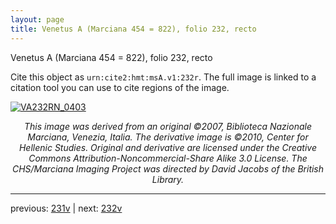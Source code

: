 ```yaml
---
layout: page
title: Venetus A (Marciana 454 = 822), folio 232, recto
---
```


Venetus A (Marciana 454 = 822), folio 232, recto

Cite this object as `urn:cite2:hmt:msA.v1:232r`.  The full image is linked to a citation tool you can use to cite regions of the image.

[![VA232RN_0403](http://www.homermultitext.org/iipsrv?IIIF=/project/homer/pyramidal/deepzoom/hmt/vaimg/2017a/VA232RN_0403.tif/full/800,/0/default.jpg)](http://www.homermultitext.org/ict2/?urn=urn:cite2:hmt:vaimg.2017a:VA232RN_0403) 

<p style="text-align: center; font-style: italic;">This image was derived from an original ©2007, Biblioteca Nazionale Marciana, Venezia, Italia. The derivative image is ©2010, Center for Hellenic Studies. Original and derivative are licensed under the Creative Commons Attribution-Noncommercial-Share Alike 3.0 License. The CHS/Marciana Imaging Project was directed by David Jacobs of the British Library.</p>

---

previous: [231v](../231v/) | next: [232v](../232v/)
